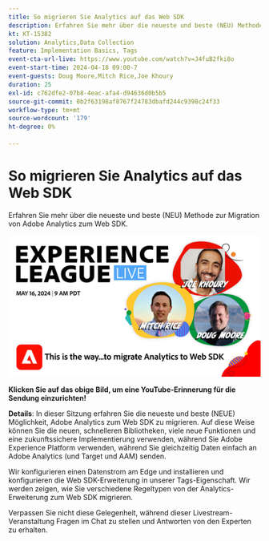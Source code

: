 ```yaml
---
title: So migrieren Sie Analytics auf das Web SDK
description: Erfahren Sie mehr über die neueste und beste (NEU) Methode zur Migration von Adobe Analytics zum Web SDK.
kt: KT-15382
solution: Analytics,Data Collection
feature: Implementation Basics, Tags
event-cta-url-live: https://www.youtube.com/watch?v=J4fuB2fki8o
event-start-time: 2024-04-18 09:00-7
event-guests: Doug Moore,Mitch Rice,Joe Khoury
duration: 25
exl-id: c762dfe2-07b8-4eac-afa4-d94636d0b5b5
source-git-commit: 0b2f63198af8767f24783dbafd244c9398c24f33
workflow-type: tm+mt
source-wordcount: '179'
ht-degree: 0%

---
```


# So migrieren Sie Analytics auf das Web SDK

Erfahren Sie mehr über die neueste und beste (NEU) Methode zur Migration von Adobe Analytics zum Web SDK.

[![ExL LIVE 16. Mai 2024](assets/WebBanner-May16-2024.jpg)](https://www.youtube.com/watch?v=J4fuB2fki8o)

**Klicken Sie auf das obige Bild, um eine YouTube-Erinnerung für die Sendung einzurichten!**


**Details**: In dieser Sitzung erfahren Sie die neueste und beste (NEUE) Möglichkeit, Adobe Analytics zum Web SDK zu migrieren. Auf diese Weise können Sie die neuen, schnelleren Bibliotheken, viele neue Funktionen und eine zukunftssichere Implementierung verwenden, während Sie Adobe Experience Platform verwenden, während Sie gleichzeitig Daten einfach an Adobe Analytics (und Target und AAM) senden.

Wir konfigurieren einen Datenstrom am Edge und installieren und konfigurieren die Web SDK-Erweiterung in unserer Tags-Eigenschaft. Wir werden zeigen, wie Sie verschiedene Regeltypen von der Analytics-Erweiterung zum Web SDK migrieren.

Verpassen Sie nicht diese Gelegenheit, während dieser Livestream-Veranstaltung Fragen im Chat zu stellen und Antworten von den Experten zu erhalten.


